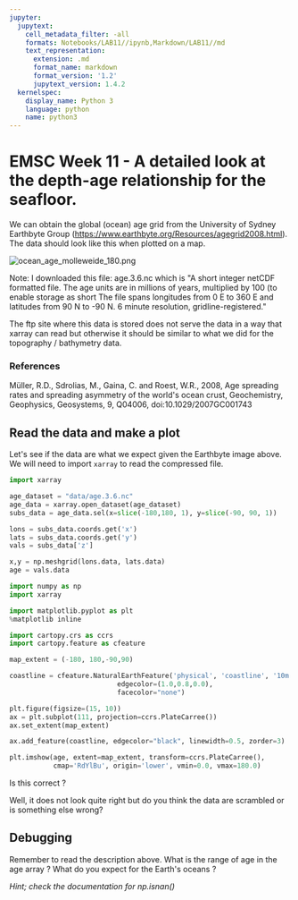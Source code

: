 ```yaml
---
jupyter:
  jupytext:
    cell_metadata_filter: -all
    formats: Notebooks/LAB11//ipynb,Markdown/LAB11//md
    text_representation:
      extension: .md
      format_name: markdown
      format_version: '1.2'
      jupytext_version: 1.4.2
  kernelspec:
    display_name: Python 3
    language: python
    name: python3
---
```


# EMSC Week 11 - A detailed look at the depth-age relationship for the seafloor.

We can obtain the global (ocean) age grid from the University of Sydney Earthbyte Group (https://www.earthbyte.org/Resources/agegrid2008.html). 
The data should look like this when plotted on a map.

![ocean_age_molleweide_180.png](Images/ocean_age_molleweide_180.png)

Note: I downloaded this file: age.3.6.nc which is "A short integer netCDF formatted file.
The age units are in millions of years, multiplied by 100 (to enable storage as short  The file spans longitudes from 0 E to
360 E and latitudes from 90 N to -90 N. 6 minute resolution, gridline-registered." 

The ftp site where this data is stored does not serve the data in a way that xarray can read but otherwise it should be similar to what we did for the topography / bathymetry data. 

### References

Müller, R.D., Sdrolias, M., Gaina, C. and Roest, W.R., 2008, Age spreading rates and spreading asymmetry of the world's ocean crust,
Geochemistry, Geophysics, Geosystems, 9, Q04006, doi:10.1029/2007GC001743

## Read the data and make a plot 

Let's see if the data are what we expect given the Earthbyte image above.
We will need to import `xarray` to read the compressed file.

```python
import xarray

age_dataset = "data/age.3.6.nc"
age_data = xarray.open_dataset(age_dataset)
subs_data = age_data.sel(x=slice(-180,180, 1), y=slice(-90, 90, 1))

lons = subs_data.coords.get('x')
lats = subs_data.coords.get('y')
vals = subs_data['z']

x,y = np.meshgrid(lons.data, lats.data)
age = vals.data
```

```python
import numpy as np
import xarray

import matplotlib.pyplot as plt
%matplotlib inline

import cartopy.crs as ccrs
import cartopy.feature as cfeature

map_extent = (-180, 180,-90,90)

coastline = cfeature.NaturalEarthFeature('physical', 'coastline', '10m',
                           edgecolor=(1.0,0.8,0.0),
                           facecolor="none")

plt.figure(figsize=(15, 10))
ax = plt.subplot(111, projection=ccrs.PlateCarree())
ax.set_extent(map_extent)

ax.add_feature(coastline, edgecolor="black", linewidth=0.5, zorder=3)

plt.imshow(age, extent=map_extent, transform=ccrs.PlateCarree(),
           cmap='RdYlBu', origin='lower', vmin=0.0, vmax=180.0)
```

Is this correct ?

Well, it does not look quite right but do you think the data are scrambled or is something else wrong? 

## Debugging

Remember to read the description above. What is the range of age in the age array ? What do you expect for the Earth's oceans ?

*Hint; check the documentation for np.isnan()*


